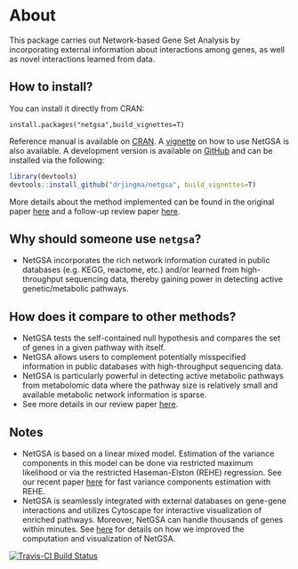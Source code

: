 # About

This package carries out Network-based Gene Set Analysis by incorporating external information about interactions among genes, as well as novel interactions learned from data.

## How to install?

You can install it directly from CRAN:
```
install.packages("netgsa",build_vignettes=T)
```

Reference manual is available on [CRAN](https://cran.r-project.org/web/packages/netgsa/index.html). A [vignette](https://cran.r-project.org/web/packages/netgsa/vignettes/netgsa.html) on how to use NetGSA is also available. A development version is available on [GitHub](https://github.com/drjingma/netgsa) and can be installed via the following:
```r
library(devtools)
devtools::install_github("drjingma/netgsa", build_vignettes=T)
```
More details about the method implemented can be found in the original paper [here](http://drjingma.com/papers/ma-netgsa) and a follow-up review paper [here](http://drjingma.com/papers/review). 

## Why should someone use `netgsa`?

 - NetGSA incorporates the rich network information curated in public databases (e.g. KEGG, reactome, etc.) and/or learned from high-throughput sequencing data, thereby gaining power in detecting active genetic/metabolic pathways.

## How does it compare to other methods?

 - NetGSA tests the self-contained null hypothesis and compares the set of genes in a given pathway with itself. 
 - NetGSA allows users to complement potentially misspecified information in public databases with high-throughput sequencing data.
 - NetGSA is particularly powerful in detecting active metabolic pathways from metabolomic data where the pathway size is relatively small and available metabolic network information is sparse.  
 - See more details in our review paper [here](http://drjingma.com/papers/review).

## Notes

 - NetGSA is based on a linear mixed model. Estimation of the variance components in this model can be done via restricted maximum likelihood or via the restricted Haseman-Elston (REHE) regression. See our recent paper [here](http://drjingma.com/papers/REHE) for fast variance components estimation with REHE. 
 - NetGSA is seamlessly integrated with external databases on gene-gene interactions and utilizes Cytoscape for interactive visualization of enriched pathways. Moreover, NetGSA can handle thousands of genes within minutes. See [here](http://drjingma.com/papers/netgsa) for details on how we improved the computation and visualization of NetGSA.  


  [![Travis-CI Build Status](https://travis-ci.org/drjingma/netgsa.svg?branch=master)](https://travis-ci.org/drjingma/netgsa)
